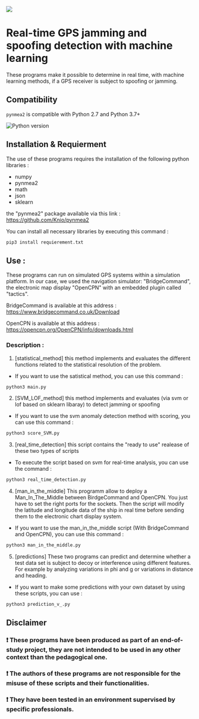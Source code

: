 <img src="https://i.pinimg.com/originals/62/13/46/62134608fbd069d4386232dba878d340.jpg"/>

# Real-time GPS jamming and spoofing detection with machine learning

These programs make it possible to determine in real time, with machine learning methods, if a GPS receiver is subject to spoofing or jamming.

## Compatibility

`pynmea2` is compatible with Python 2.7 and Python 3.7+

![Python version](https://img.shields.io/pypi/pyversions/pynmea2.svg?style=flat)

## Installation & Requierment
The use of these programs requires the installation of the following python libraries : 

* numpy
* pynmea2
* math
* json
* sklearn

the "pynmea2" package available via this link : https://github.com/Knio/pynmea2

You can install all necessary libraries by executing this command : 

```sh
pip3 install requierement.txt
```

## Use  : 

These programs can run on simulated GPS systems within a simulation platform. 
In our case, we used the navigation simulator: "BridgeCommand", the electronic map display "OpenCPN" with an embedded plugin called "tactics".

BridgeCommand is available at this address : https://www.bridgecommand.co.uk/Download

OpenCPN is available at this address : https://opencpn.org/OpenCPN/info/downloads.html

### Description : 

1. [statistical_method] this method implements and evaluates the different functions related to the statistical resolution of the problem.

* If you want to use the satistical method, you can use this command : 

```sh
python3 main.py
```

2. [SVM_LOF_method] this method implements and evaluates (via svm or lof based on sklearn libaray) to detect jamming or spoofing

* If you want to use the svm anomaly detection method with scoring, you can use this command : 

```sh
python3 score_SVM.py
```

3. [real_time_detection] this script contains the "ready to use" realease of these two types of scripts

* To execute the script based on svm for real-time analysis, you can use the command : 

```sh
python3 real_time_detection.py
```

4. [man_in_the_middle] This programm allow to deploy a Man_In_The_Middle between BirdgeCommand and OpenCPN. You just have to set the right ports for the sockets. Then the script will modify the latitude and longitude data of the ship in real time before sending them to the electronic chart display system.

* If you want to use the man_in_the_middle script (With BridgeCommand and OpenCPN), you can use this command : 

```sh
python3 man_in_the_middle.py
```

5. [predictions] These two programs can predict and determine whether a test data set is subject to decoy or interference using different features. For example by analyzing variations in phi and g or variations in distance and heading.

* If you want to make some predictions with your own dataset by using these scripts, you can use : 

```sh
python3 prediction_v_.py
```

## Disclaimer

### :exclamation: These programs have been produced as part of an end-of-study project, they are not intended to be used in any other context than the pedagogical one. 
### :exclamation: The authors of these programs are not responsible for the misuse of these scripts and their functionalities. 
### :exclamation: They have been tested in an environment supervised by specific professionals.
